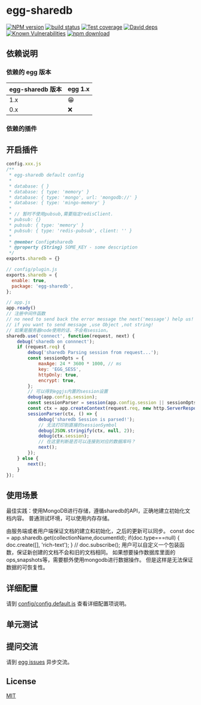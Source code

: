 # egg-sharedb

[![NPM version][npm-image]][npm-url]
[![build status][travis-image]][travis-url]
[![Test coverage][codecov-image]][codecov-url]
[![David deps][david-image]][david-url]
[![Known Vulnerabilities][snyk-image]][snyk-url]
[![npm download][download-image]][download-url]

[npm-image]: https://img.shields.io/npm/v/egg-sharedb.svg?style=flat-square
[npm-url]: https://npmjs.org/package/egg-sharedb
[travis-image]: https://img.shields.io/travis/eggjs/egg-sharedb.svg?style=flat-square
[travis-url]: https://travis-ci.org/eggjs/egg-sharedb
[codecov-image]: https://img.shields.io/codecov/c/github/eggjs/egg-sharedb.svg?style=flat-square
[codecov-url]: https://codecov.io/github/eggjs/egg-sharedb?branch=master
[david-image]: https://img.shields.io/david/eggjs/egg-sharedb.svg?style=flat-square
[david-url]: https://david-dm.org/eggjs/egg-sharedb
[snyk-image]: https://snyk.io/test/npm/egg-sharedb/badge.svg?style=flat-square
[snyk-url]: https://snyk.io/test/npm/egg-sharedb
[download-image]: https://img.shields.io/npm/dm/egg-sharedb.svg?style=flat-square
[download-url]: https://npmjs.org/package/egg-sharedb

<!--
Description here.
-->

## 依赖说明

### 依赖的 egg 版本

egg-sharedb 版本 | egg 1.x
--- | ---
1.x | 😁
0.x | ❌

### 依赖的插件
<!--

如果有依赖其它插件，请在这里特别说明。如

- security
- multipart

-->

## 开启插件


```js
config.xxx.js
/**
 * egg-sharedb default config
 *
 * database: { }
 * database: { type: 'memory' }
 * database: { type: 'mongo', url: 'mongodb://' }
 * database: { type: 'mingo-memory' }
 *
 * // 暂时不使用pubsub,需要指定redisClient.
 * pubsub: {}
 * pubsub: { type: 'memory' }
 * pubsub: { type: 'redis-pubsub', client: '' }
 *
 * @member Config#sharedb
 * @property {String} SOME_KEY - some description
 */
exports.sharedb = {}
```
```js
// config/plugin.js
exports.sharedb = {
  enable: true,
  package: 'egg-sharedb',
};
```

```js
// app.js
app.ready()
// 注册中间件函数
// no need to send back the error message the next('message') help us!
// if you want to send message ,use Object ,not string!
// 如果是服务器node使用的话，不会有session。
sharedb.use('connect', function(request, next) {
    debug('sharedb on connnect');
    if (request.req) {
        debug('sharedb Parsing session from request...');
        const sessionOpts = {
            maxAge: 24 * 3600 * 1000, // ms
            key: 'EGG_SESS',
            httpOnly: true,
            encrypt: true,
        };
        // 可以得到eggjs内置的session设置
        debug(app.config.session);
        const sessionParser = session(app.config.session || sessionOpts, app);
        const ctx = app.createContext(request.req, new http.ServerResponse(request.req));
        sessionParser(ctx, () => {
            debug('sharedb Session is parsed!');
            // 无法打印到直接的sessionSymbol
            debug(JSON.stringify(ctx, null, 2));
            debug(ctx.session);
            // 在这里判断是否可以连接到对应的数据库吗？
            next();
        });
    } else {
        next();
    }
});
```

## 使用场景
最佳实践：使用MongoDB进行存储，遵循sharedb的API，正确地建立初始化文档内容。
普通测试环境，可以使用内存存储。

由服务端或者用户端保证文档的建立和初始化，之后的更新可以同步。
const doc = app.sharedb.get(collectionName,documentId);
if(doc.type===null) {
  doc.create([], 'rich-text');
}
// doc.subscribe();
用户可以自定义一个包装函数，保证新创建的文档不会和旧的文档相同。
如果想要操作数据库里面的ops,snapshots等，需要额外使用mongodb进行数据操作。
但是这样是无法保证数据的可恢复性。

## 详细配置

请到 [config/config.default.js](config/config.default.js) 查看详细配置项说明。

## 单元测试

<!-- 描述如何在单元测试中使用此插件，例如 schedule 如何触发。无则省略。-->

## 提问交流

请到 [egg issues](https://github.com/eggjs/egg/issues) 异步交流。

## License

[MIT](LICENSE)
